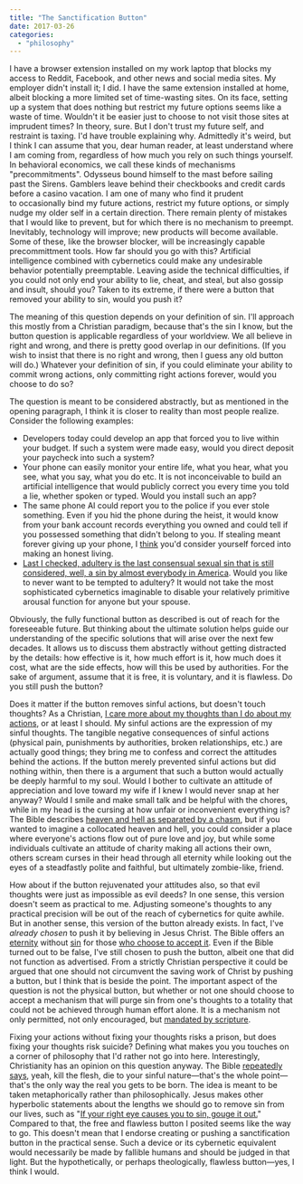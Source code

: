 ```yaml
---
title: "The Sanctification Button"
date: 2017-03-26
categories:
  - "philosophy"
---
```


I have a browser extension installed on my work laptop that blocks my access to Reddit, Facebook, and other news and social media sites. My employer didn't install it; I did. I have the same extension installed at home, albeit blocking a more limited set of time-wasting sites. On its face, setting up a system that does nothing but restrict my future options seems like a waste of time. Wouldn't it be easier just to choose to not visit those sites at imprudent times? In theory, sure. But I don't trust my future self, and restraint is taxing. I'd have trouble explaining why. Admittedly it's weird, but I think I can assume that you, dear human reader, at least understand where I am coming from, regardless of how much you rely on such things yourself. In behavioral economics, we call these kinds of mechanisms "precommitments". Odysseus bound himself to the mast before sailing past the Sirens. Gamblers leave behind their checkbooks and credit cards before a casino vacation. I am one of many who find it prudent to occasionally bind my future actions, restrict my future options, or simply nudge my older self in a certain direction. There remain plenty of mistakes that I would like to prevent, but for which there is no mechanism to preempt. Inevitably, technology will improve; new products will become available. Some of these, like the browser blocker, will be increasingly capable precommittment tools. How far should you go with this? Artificial intelligence combined with cybernetics could make any undesirable behavior potentially preemptable. Leaving aside the technical difficulties, if you could not only end your ability to lie, cheat, and steal, but also gossip and insult, should you? Taken to its extreme, if there were a button that removed your ability to sin, would you push it?

<!-- more -->

The meaning of this question depends on your definition of sin. I'll approach this mostly from a Christian paradigm, because that's the sin I know, but the button question is applicable regardless of your worldview. We all believe in right and wrong, and there is pretty good overlap in our definitions. (If you wish to insist that there is no right and wrong, then I guess any old button will do.) Whatever your definition of sin, if you could eliminate your ability to commit wrong actions, only committing right actions forever, would you choose to do so?

The question is meant to be considered abstractly, but as mentioned in the opening paragraph, I think it is closer to reality than most people realize. Consider the following examples:

- Developers today could develop an app that forced you to live within your budget. If such a system were made easy, would you direct deposit your paycheck into such a system?
- Your phone can easily monitor your entire life, what you hear, what you see, what you say, what you do etc. It is not inconceivable to build an artificial intelligence that would publicly correct you every time you told a lie, whether spoken or typed. Would you install such an app?
- The same phone AI could report you to the police if you ever stole something. Even if you hid the phone during the heist, it would know from your bank account records everything you owned and could tell if you possessed something that didn't belong to you. If stealing meant forever giving up your phone, I [think](https://www.theatlantic.com/technology/archive/2011/08/infographic-what-would-you-give-up-to-keep-your-smartphone/243237/) you'd consider yourself forced into making an honest living.
- [Last I checked, adultery is the last consensual sexual sin that is still considered, well, a sin by almost everybody in America](https://www.theatlantic.com/sexes/archive/2013/05/how-marital-infidelity-became-americas-last-sexual-taboo/276341/). Would you like to never want to be tempted to adultery? It would not take the most sophisticated cybernetics imaginable to disable your relatively primitive arousal function for anyone but your spouse.

Obviously, the fully functional button as described is out of reach for the foreseeable future. But thinking about the ultimate solution helps guide our understanding of the specific solutions that will arise over the next few decades. It allows us to discuss them abstractly without getting distracted by the details: how effective is it, how much effort is it, how much does it cost, what are the side effects, how will this be used by authorities. For the sake of argument, assume that it is free, it is voluntary, and it is flawless. Do you still push the button?

Does it matter if the button removes sinful actions, but doesn't touch thoughts? As a Christian, [I care more about my thoughts than I do about my actions](https://www.biblegateway.com/passage/?search=Matt+5%3A21-30&version=ESV), or at least I should. My sinful actions are the expression of my sinful thoughts. The tangible negative consequences of sinful actions (physical pain, punishments by authorities, broken relationships, etc.) are actually good things; they bring me to confess and correct the attitudes behind the actions. If the button merely prevented sinful actions but did nothing within, then there is a argument that such a button would actually be deeply harmful to my soul. Would I bother to cultivate an attitude of appreciation and love toward my wife if I knew I would never snap at her anyway? Would I smile and make small talk and be helpful with the chores, while in my head is the cursing at how unfair or inconvenient everything is? The Bible describes [heaven and hell as separated by a chasm](https://www.biblegateway.com/passage/?search=Luke+16%3A19-31&version=ESV), but if you wanted to imagine a collocated heaven and hell, you could consider a place where everyone's actions flow out of pure love and joy, but while some individuals cultivate an attitude of charity making all actions their own, others scream curses in their head through all eternity while looking out the eyes of a steadfastly polite and faithful, but ultimately zombie-like, friend.

How about if the button rejuvenated your attitudes also, so that evil thoughts were just as impossible as evil deeds? In one sense, this version doesn't seem as practical to me. Adjusting someone's thoughts to any practical precision will be out of the reach of cybernetics for quite awhile. But in another sense, this version of the button already exists. In fact, I've _already chosen_ to push it by believing in Jesus Christ. The Bible offers an [eternity](https://www.biblegateway.com/passage/?search=rev+21&version=ESV) without [sin](https://www.biblegateway.com/passage/?search=Romans+6%3A4-7&version=ESV) for those [who choose to accept it](https://www.wikihow.com/Accept-Christ-As-Your-Savior). Even if the Bible turned out to be false, I've still chosen to push the button, albeit one that did not function as advertised. From a strictly Christian perspective it could be argued that one should not circumvent the saving work of Christ by pushing a button, but I think that is beside the point. The important aspect of the question is not the physical button, but whether or not one should choose to accept a mechanism that will purge sin from one's thoughts to a totality that could not be achieved through human effort alone. It is a mechanism not only permitted, not only encouraged, but [mandated by scripture](https://www.biblegateway.com/passage/?search=John+3%3A1-21&version=ESV).

Fixing your actions without fixing your thoughts risks a prison, but does fixing your thoughts risk suicide? Defining what makes you you touches on a corner of philosophy that I'd rather not go into here. Interestingly, Christianity has an opinion on this question anyway. The Bible [repeatedly says](https://www.openbible.info/topics/dying_to_self), yeah, kill the flesh, die to your sinful nature—that's the whole point—that's the only way the real you gets to be born. The idea is meant to be taken metaphorically rather than philosophically. Jesus makes other hyperbolic statements about the lengths we should go to remove sin from our lives, such as "[If your right eye causes you to sin, gouge it out.](https://www.biblegateway.com/passage/?search=Matthew+5%3A29-30)" Compared to that, the free and flawless button I posited seems like the way to go. This doesn't mean that I endorse creating or pushing a sanctification button in the practical sense. Such a device or its cybernetic equivalent would necessarily be made by fallible humans and should be judged in that light. But the hypothetically, or perhaps theologically, flawless button—yes, I think I would.

